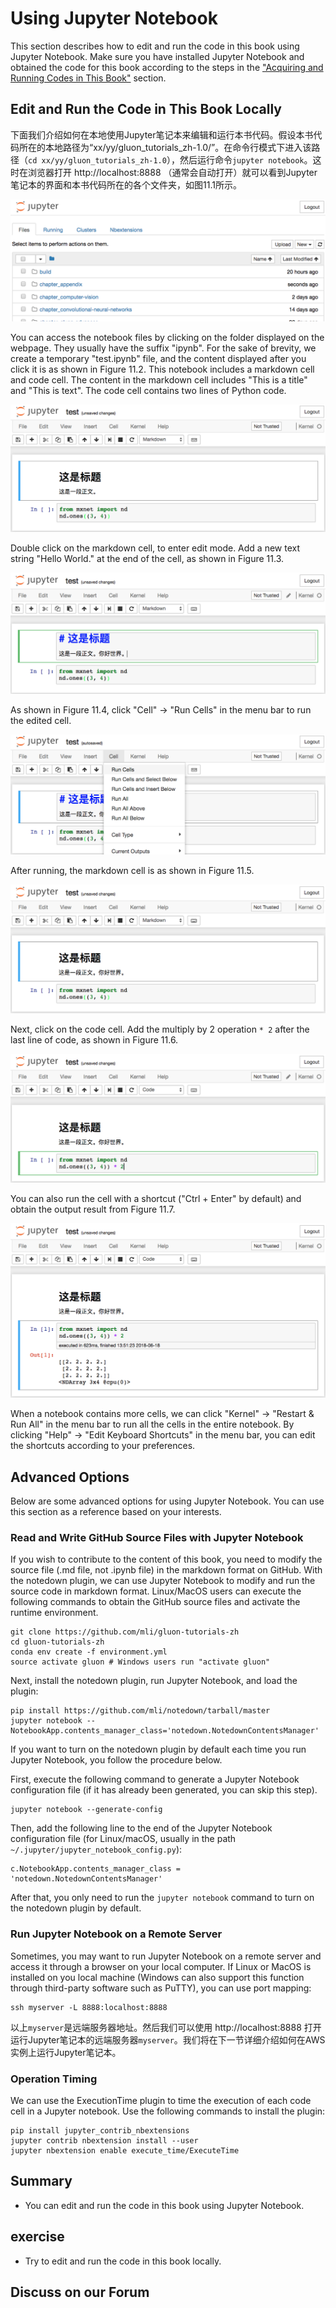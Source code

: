 # Using Jupyter Notebook

This section describes how to edit and run the code in this book using Jupyter Notebook. Make sure you have installed Jupyter Notebook and obtained the code for this book according to the steps in the ["Acquiring and Running Codes in This Book"](../chapter_prerequisite/install.md) section.


## Edit and Run the Code in This Book Locally

下面我们介绍如何在本地使用Jupyter笔记本来编辑和运行本书代码。假设本书代码所在的本地路径为“xx/yy/gluon_tutorials_zh-1.0/”。在命令行模式下进入该路径（`cd xx/yy/gluon_tutorials_zh-1.0`），然后运行命令`jupyter notebook`。这时在浏览器打开 http://localhost:8888 （通常会自动打开）就可以看到Jupyter笔记本的界面和本书代码所在的各个文件夹，如图11.1所示。

![The folders containing the code in this book. ](../img/jupyter00.png)


You can access the notebook files by clicking on the folder displayed on the webpage. They usually have the suffix "ipynb".
For the sake of brevity, we create a temporary "test.ipynb" file, and the content displayed after you click it is as shown in Figure 11.2. This notebook includes a markdown cell and code cell. The content in the markdown cell includes "This is a title" and "This is text".   The code cell contains two lines of Python code.

![Markdown and code cells in the "text.ipynb" file. ](../img/jupyter01.png)


Double click on the markdown cell, to enter edit mode. Add a new text string "Hello World." at the end of the cell, as shown in Figure 11.3.

![Edit the markdown cell. ](../img/jupyter02.png)


As shown in Figure 11.4, click "Cell" $\rightarrow$ "Run Cells" in the menu bar to run the edited cell.

![Run the cell. ](../img/jupyter03.png)


After running, the markdown cell is as shown in Figure 11.5.

![The markdown cell after editing. ](../img/jupyter04.png)


Next, click on the code cell. Add the multiply by 2 operation `* 2` after the last line of code, as shown in Figure 11.6.

![Edit the code cell. ](../img/jupyter05.png)


You can also run the cell with a shortcut ("Ctrl + Enter" by default) and obtain the output result from Figure 11.7.

![Run the code cell to obtain the output. ](../img/jupyter06.png)


When a notebook contains more cells, we can click "Kernel" $\rightarrow$ "Restart & Run All" in the menu bar to run all the cells in the entire notebook. By clicking "Help" $\rightarrow$ "Edit Keyboard Shortcuts" in the menu bar, you can edit the shortcuts according to your preferences.


## Advanced Options

Below are some advanced options for using Jupyter Notebook. You can use this section as a reference based on your interests.

### Read and Write GitHub Source Files with Jupyter Notebook

If you wish to contribute to the content of this book, you need to modify the source file (.md file, not .ipynb file) in the markdown format on GitHub. With the notedown plugin, we can use Jupyter Notebook to modify and run the source code in markdown format. Linux/MacOS users can execute the following commands to obtain the GitHub source files and activate the runtime environment.

```
git clone https://github.com/mli/gluon-tutorials-zh
cd gluon-tutorials-zh
conda env create -f environment.yml
source activate gluon # Windows users run "activate gluon"
```

Next, install the notedown plugin, run Jupyter Notebook, and load the plugin:

```
pip install https://github.com/mli/notedown/tarball/master
jupyter notebook --NotebookApp.contents_manager_class='notedown.NotedownContentsManager'
```

If you want to turn on the notedown plugin by default each time you run Jupyter Notebook, you follow the procedure below.

First, execute the following command to generate a Jupyter Notebook configuration file (if it has already been generated, you can skip this step).

```
jupyter notebook --generate-config
```

Then, add the following line to the end of the Jupyter Notebook configuration file (for Linux/macOS, usually in the path `~/.jupyter/jupyter_notebook_config.py`):

```
c.NotebookApp.contents_manager_class = 'notedown.NotedownContentsManager'
```

After that, you only need to run the `jupyter notebook` command to turn on the notedown plugin by default.


### Run Jupyter Notebook on a Remote Server

Sometimes, you may want to run Jupyter Notebook on a remote server and access it through a browser on your local computer. If Linux or MacOS is installed on you local machine (Windows can also support this function through third-party software such as PuTTY), you can use port mapping:

```
ssh myserver -L 8888:localhost:8888
```

以上`myserver`是远端服务器地址。然后我们可以使用 http://localhost:8888 打开运行Jupyter笔记本的远端服务器`myserver`。我们将在下一节详细介绍如何在AWS实例上运行Jupyter笔记本。

### Operation Timing

We can use the ExecutionTime plugin to time the execution of each code cell in a Jupyter notebook. Use the following commands to install the plugin:

```
pip install jupyter_contrib_nbextensions
jupyter contrib nbextension install --user
jupyter nbextension enable execute_time/ExecuteTime
```

## Summary

* You can edit and run the code in this book using Jupyter Notebook.

## exercise

* Try to edit and run the code in this book locally.

## Discuss on our Forum

<div id="discuss" topic_id="2398"></div>
